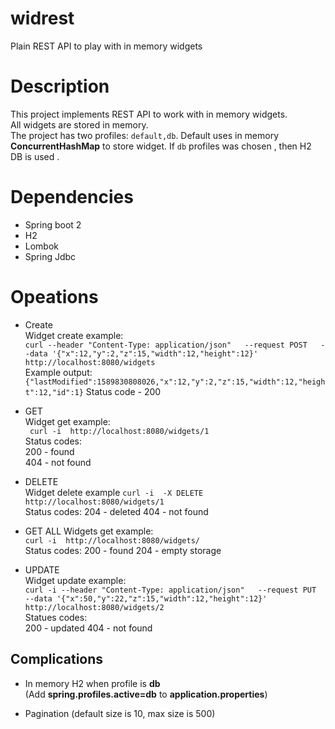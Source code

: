 # widrest
Plain REST API to play with in memory widgets 

# Description

This project implements REST API to work with in memory widgets.  
All widgets are stored in memory.  
The project has two profiles: `default,db`. Default uses in memory **ConcurrentHashMap** to store widget.
If `db` profiles was chosen , then H2 DB is used .

# Dependencies

- Spring boot 2
- H2
- Lombok
- Spring Jdbc

# Opeations

- Create  
    Widget create example:   
    `curl --header "Content-Type: application/json"   --request POST   --data '{"x":12,"y":2,"z":15,"width":12,"height":12}'   http://localhost:8080/widgets`  
    Example output:  
    `{"lastModified":1589830808026,"x":12,"y":2,"z":15,"width":12,"height":12,"id":1}`
    Status code - 200

- GET  
    Widget get example:  
    ` curl -i  http://localhost:8080/widgets/1`  
    Status codes:  
            200 - found  
            404 - not found
- DELETE  
    Widget delete example
    `curl -i  -X DELETE http://localhost:8080/widgets/1`  
    Status codes:
            204 - deleted
            404 - not found
- GET ALL
    Widgets get example:  
    `curl -i  http://localhost:8080/widgets/`  
    Status codes:
            200 - found
            204 - empty storage
- UPDATE  
    Widget update example:  
    `curl -i --header "Content-Type: application/json"   --request PUT   --data '{"x":50,"y":22,"z":15,"width":12,"height":12}'   http://localhost:8080/widgets/2`  
    Statues codes:  
            200 - updated
            404 - not found

## Complications 

- In memory H2 when profile is **db**  
        (Add **spring.profiles.active=db** to **application.properties**)

- Pagination (default size is 10, max size is 500)
